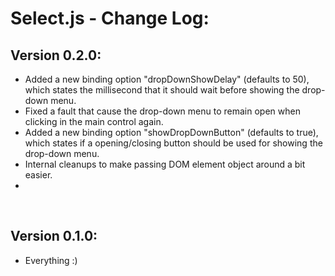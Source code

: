 # Select.js - Change Log:

## Version 0.2.0:
- Added a new binding option "dropDownShowDelay" (defaults to 50), which states the millisecond that it should wait before showing the drop-down menu.
- Fixed a fault that cause the drop-down menu to remain open when clicking in the main control again.
- Added a new binding option "showDropDownButton" (defaults to true), which states if a opening/closing button should be used for showing the drop-down menu.
- Internal cleanups to make passing DOM element object around a bit easier.
- 

<br>


## Version 0.1.0:
- Everything :)